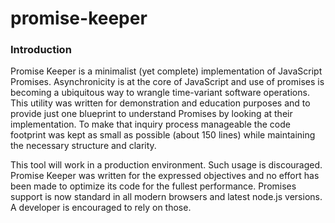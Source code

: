 # promise-keeper

### Introduction

Promise Keeper is a minimalist (yet complete) implementation of JavaScript 
Promises.  Asynchronicity is at the core of JavaScript and use of promises is 
becoming a ubiquitous way to wrangle time-variant software operations.  This 
utility was written for demonstration and education purposes and to provide just 
one blueprint to understand Promises by looking at their implementation.  To 
make that inquiry process manageable the code footprint was kept as small as 
possible (about 150 lines) while maintaining the necessary structure and clarity.

This tool will work in a production environment.  Such usage is discouraged.
Promise Keeper was written for the expressed objectives and no effort has been 
made to optimize its code for the fullest performance.  Promises support is now 
standard in all modern browsers and latest node.js versions.  A developer 
is encouraged to rely on those.
